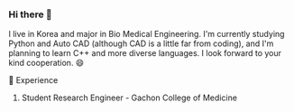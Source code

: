 ### Hi there 👋

I live in Korea and major in Bio Medical Engineering. 
I'm currently studying Python and Auto CAD (although CAD is a little far from coding), 
and I'm planning to learn C++ and more diverse languages. 
I look forward to your kind cooperation. 😄

:milky_way: Experience
1. Student Research Engineer - Gachon College of Medicine
